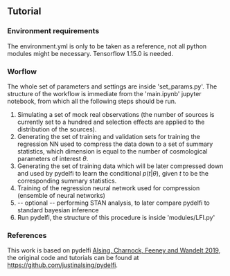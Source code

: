 ## Tutorial

### Environment requirements

The environment.yml is only to be taken as a reference, not all python modules might be necessary. Tensorflow 1.15.0 is needed.

### Worflow

The whole set of parameters and settings are inside 'set_params.py'. The structure of the workflow is immediate from the 'main.ipynb' jupyter notebook, from which all the following steps should be run.

1) Simulating a set of mock real observations (the number of sources is currently set to a hundred and selection effects are applied to the distribution of the sources).
2) Generating the set of training and validation sets for training the regression NN used to compress the data down to a set of summary statistics, which dimension is equal to the number of cosmological parameters of interest $\theta$.
3) Generating the set of training data which will be later compressed down and used by pydelfi to learn the conditional $p(t|\theta)$, given $t$ to be the corresponding summary statistics.
4) Training of the regression neural network used for compression (ensemble of neural networks)
5) -- optional -- performing STAN analysis, to later compare pydelfi to standard bayesian inference
6) Run pydelfi, the structure of this procedure is inside 'modules/LFI.py'

### References 

This work is based on pydelfi <a href="https://arxiv.org/abs/1903.00007"> Alsing, Charnock, Feeney and Wandelt 2019</a>, the original code and tutorials can be found at https://github.com/justinalsing/pydelfi. 
